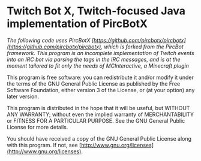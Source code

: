 # Twitch Bot X, Twitch-focused Java implementation of PircBotX

*The following code uses PircBotX [https://github.com/pircbotx/pircbotx](https://github.com/pircbotx/pircbotx), which is forked from the PircBot framework. This program is an incomplete implementation of Twitch events into an IRC bot via parsing the tags in the IRC messages, and is at the moment tailored to fit only the needs of MCInteractive, a Minecraft plugin*

This program is free software: you can redistribute it and/or modify it under the terms of the GNU General Public License as published by the Free Software Foundation, either version 3 of the License, or (at your option) any later version.

This program is distributed in the hope that it will be useful, but WITHOUT ANY WARRANTY; without even the implied warranty of MERCHANTABILITY or FITNESS FOR A PARTICULAR PURPOSE. See the GNU General Public License for more details.

You should have received a copy of the GNU General Public License along with this program. If not, see [http://www.gnu.org/licenses](http://www.gnu.org/licenses).